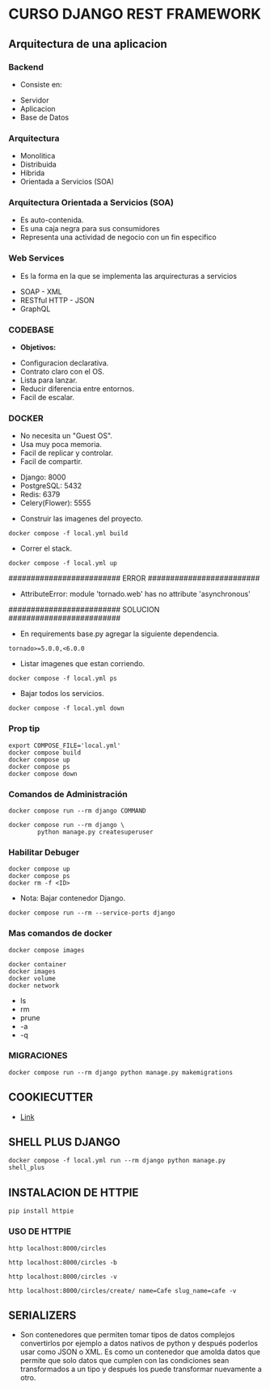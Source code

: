 # CURSO DJANGO REST FRAMEWORK

## Arquitectura de una aplicacion

### Backend
- Consiste en:
* Servidor
* Aplicacion
* Base de Datos

### Arquitectura
* Monolitica
* Distribuida
* Hibrida
* Orientada a Servicios (SOA)

### Arquitectura Orientada a Servicios (SOA)
* Es auto-contenida.
* Es una caja negra para sus consumidores
* Representa una actividad de negocio con un fin especifico

### Web Services
- Es la forma en la que se implementa las arquirecturas a servicios
* SOAP - XML
* RESTful HTTP - JSON
* GraphQL

### CODEBASE
- **Objetivos:**
* Configuracion declarativa.
* Contrato claro con el OS.
* Lista para lanzar.
* Reducir diferencia entre entornos.
* Facil de escalar.



### DOCKER
* No necesita un "Guest OS".
* Usa muy poca memoria.
* Facil de replicar y controlar.
* Facil de compartir.

- Django: 8000
- PostgreSQL: 5432
- Redis: 6379
- Celery(Flower): 5555

* Construir las imagenes del proyecto.
```
docker compose -f local.yml build
```

* Correr el stack.
```
docker compose -f local.yml up
```

#########################
         ERROR
#########################
* AttributeError: module 'tornado.web' has no attribute 'asynchronous'

#########################
        SOLUCION
#########################
* En requirements base.py agregar la siguiente dependencia.
```
tornado>=5.0.0,<6.0.0
```

* Listar imagenes que estan corriendo.
```
docker compose -f local.yml ps
```

* Bajar todos los servicios.
```
docker compose -f local.yml down
```

### Prop tip
```
export COMPOSE_FILE='local.yml'
docker compose build
docker compose up
docker compose ps
docker compose down

```

### Comandos de Administración
```
docker compose run --rm django COMMAND
```

```
docker compose run --rm django \
        python manage.py createsuperuser
```

### Habilitar Debuger
```
docker compose up
docker compose ps
docker rm -f <ID>
```
* Nota: Bajar contenedor Django.
```
docker compose run --rm --service-ports django
```

### Mas comandos de docker
```
docker compose images

docker container
docker images
docker volume
docker network
```

* ls
* rm
* prune
* -a
* -q

### MIGRACIONES
```
docker compose run --rm django python manage.py makemigrations    
```

## COOKIECUTTER
* [Link](https://cookiecutter.readthedocs.io/en/stable/)

## SHELL PLUS DJANGO
```
docker compose -f local.yml run --rm django python manage.py shell_plus
```

## INSTALACION DE HTTPIE
```
pip install httpie 
```

### USO DE HTTPIE
```
http localhost:8000/circles

http localhost:8000/circles -b

http localhost:8000/circles -v

http localhost:8000/circles/create/ name=Cafe slug_name=cafe -v 
```

## SERIALIZERS
* Son contenedores que permiten tomar tipos de datos complejos convertirlos por ejemplo a datos nativos de python y después poderlos usar como JSON o XML. Es como un contenedor que amolda datos que permite que solo datos que cumplen con las condiciones sean transformados a un tipo y después los puede transformar nuevamente a otro.
